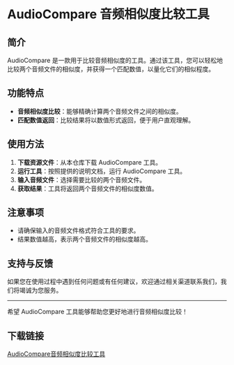 # AudioCompare 音频相似度比较工具

## 简介
AudioCompare 是一款用于比较音频相似度的工具。通过该工具，您可以轻松地比较两个音频文件的相似度，并获得一个匹配数值，以量化它们的相似程度。

## 功能特点
- **音频相似度比较**：能够精确计算两个音频文件之间的相似度。
- **匹配数值返回**：比较结果将以数值形式返回，便于用户直观理解。

## 使用方法
1. **下载资源文件**：从本仓库下载 AudioCompare 工具。
2. **运行工具**：按照提供的说明文档，运行 AudioCompare 工具。
3. **输入音频文件**：选择需要比较的两个音频文件。
4. **获取结果**：工具将返回两个音频文件的相似度数值。

## 注意事项
- 请确保输入的音频文件格式符合工具的要求。
- 结果数值越高，表示两个音频文件的相似度越高。

## 支持与反馈
如果您在使用过程中遇到任何问题或有任何建议，欢迎通过相关渠道联系我们，我们将竭诚为您服务。

---

希望 AudioCompare 工具能够帮助您更好地进行音频相似度比较！

## 下载链接

[AudioCompare音频相似度比较工具](https://pan.quark.cn/s/72764f161369)